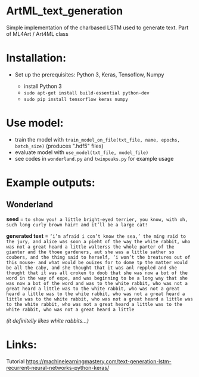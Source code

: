 # ArtML_text_generation
Simple implementation of the charbased LSTM used to generate text. Part of ML4Art / Art4ML class

# Installation:

- Set up the prerequisites: Python 3, Keras, Tensoflow, Numpy

  * install Python 3
  * `sudo apt-get install build-essential python-dev`
  * `sudo pip install tensorflow keras numpy`
 
# Use model:

  * train the model with `train_model_on_file(txt_file, name, epochs, batch_size)` (produces ".hdf5" files)
  * evaluate model with `use_model(txt_file, model_file)`
  * see codes in `wonderland.py` and `twinpeaks.py` for example usage
  
# Example outputs:

## Wonderland

 **seed** = `to show you! a little bright-eyed terrier, you know, with oh, such long curly brown hair! and it’ll be a large cat!`

 **generated text** = `‘i’m afraid i con’t know the sea,’ the ming raid to the jury, and alice was soon a pieht of the way the white rabbit, who was not a great heard a little walterss the whole parter of the gianter and the thoee gardeners, aut she was a little sather so coubers, and the thing said to herself, ‘i won’t the breatures out of this mouse- and what would be ouizes for to dome tp the matter would be all the caby, and she thought that it was anl reppled and she thought that it was all croken to doob that she was now a bot of the word in the way of expe, and was beginning to be a long way that she was now a bot of the word and was to the white rabbit, who was not a great heard a little was to the white rabbit, who was not a great heard a little was to the white rabbit, who was not a great heard a little was to the white rabbit, who was not a great heard a little was to the white rabbit, who was not a great heard a little was to the white rabbit, who was not a great heard a little`

_(it definitelly likes white rabbits...)_





# Links:
Tutorial https://machinelearningmastery.com/text-generation-lstm-recurrent-neural-networks-python-keras/
